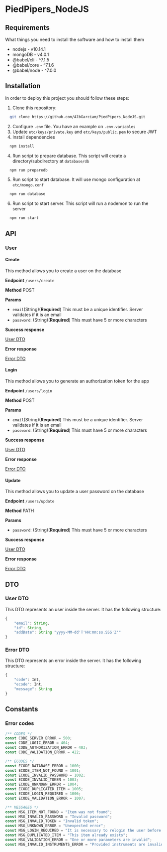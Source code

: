 # PiedPipers_NodeJS

## Requirements
What things you need to install the software and how to install them
* nodejs - v10.14.1
* mongoDB - v4.0.1
* @babel/cli - ^7.1.5
* @babel/core - ^7.1.6
* @babel/node - ^7.0.0

## Installation

In order to deploy this project you should follow these steps:
1. Clone this repository:
```bash
  git clone https://github.com/AlbGarciam/PiedPipers_NodeJS.git
```
2. Configure `.env` file. You have an example on `.env.variables`
3. Update `etc/keys/private.key` and `etc/keys/public.pem` to secure JWT
4. Install dependencies
```bash
  npm install
```
4. Run script to prepare database. This script will create a directory/subdirectory at `database/db`
```bash
  npm run preparedb
```
5. Run script to start database. It will use mongo configuration at `etc/mongo.conf`
```bash
  npm run database
```
6. Run script to start server. This script will run a nodemon to run the server
```bash
  npm run start
```

## API
### User
#### Create
This method allows you to create a user on the database

**Endpoint**
`/users/create`

**Method**
POST

**Params**
* `email`(String)(**Required**) This must be a unique identifier. Server validates if it is an email
* `password`: (String)(**Required**) This must have 5 or more characters

**Success response**

[User DTO](#user-dto)

**Error response**

[Error DTO](#error-dto)

#### Login
This method allows you to generate an authorization token for the app

**Endpoint**
`/users/login`

**Method**
POST

**Params**
* `email`(String)(**Required**) This must be a unique identifier. Server validates if it is an email
* `password`: (String)(**Required**) This must have 5 or more characters

**Success response**

[User DTO](#user-dto)

**Error response**

[Error DTO](#error-dto)

#### Update
This method allows you to update a user password on the database

**Endpoint**
`/users/update`

**Method**
PATH

**Params**
* `password`: (String)(**Required**) This must have 5 or more characters

**Success response**

[User DTO](#user-dto)

**Error response**

[Error DTO](#error-dto)

## DTO
### User DTO
This DTO represents an user inside the server. It has the following structure:
```javascript
{
    "email": String,
    "id": String,
    "addDate": String "yyyy-MM-dd'T'HH:mm:ss.SSS'Z'"
}
```

### Error DTO
This DTO represents an error inside the server. It has the following structure:
```javascript
{
    "code": Int,
    "ecode": Int,
    "message": String
}
```

## Constants
### Error codes
```javascript
/** CODES */
const CODE_SERVER_ERROR = 500;
const CODE_LOGIC_ERROR = 404;
const CODE_AUTHORIZATION_ERROR = 403;
const CODE_VALIDATION_ERROR = 422;

/** ECODES */
const ECODE_DATABASE_ERROR = 1000;
const ECODE_ITEM_NOT_FOUND = 1001;
const ECODE_INVALID_PASSWORD = 1002;
const ECODE_INVALID_TOKEN = 1003;
const ECODE_UNKNOWN_ERROR = 1004;
const ECODE_DUPLICATED_ITEM = 1005;
const ECODE_LOGIN_REQUIRED = 1006;
const ECODE_VALIDATION_ERROR = 1007;

/** MESSAGES */
const MSG_ITEM_NOT_FOUND = "Item was not found";
const MSG_INVALID_PASSWORD = "Invalid password";
const MSG_INVALID_TOKEN = "Invalid token";
const MSG_UNKNOWN_ERROR = "Unexpected error";
const MSG_LOGIN_REQUIRED = "It is necessary to relogin the user before taking any action";
const MSG_DUPLICATED_ITEM = "This item already exists";
const MSG_VALIDATION_ERROR = "One or more parameters are invalid";
const MSG_INVALID_INSTRUMENTS_ERROR = "Provided instruments are invalid";
```
